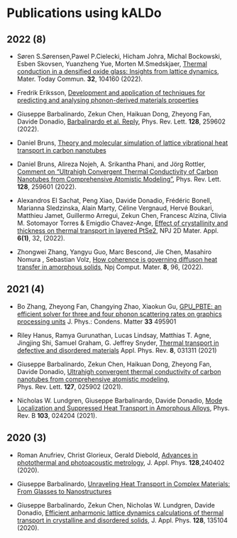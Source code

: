 # Publications using kALDo


## 2022 (8)

* Søren S.Sørensen,Pawel P.Cielecki, Hicham Johra, Michal Bockowski, Esben Skovsen, Yuanzheng Yue, Morten M.Smedskjaer,
[Thermal conduction in a densified oxide glass: Insights from lattice dynamics](https://www.sciencedirect.com/science/article/pii/S235249282201011X),
Mater. Today Commun. **32**,  104160 (2022).

* Fredrik Eriksson, 
[Development and application of techniques for predicting and analysing phonon-derived materials properties](https://research.chalmers.se/publication/531514/file/531514_Fulltext.pdf)
 

* Giuseppe Barbalinardo, Zekun Chen, Haikuan Dong, Zheyong Fan, Davide Donadio,
[Barbalinardo et al. Reply](https://journals.aps.org/prl/abstract/10.1103/PhysRevLett.128.259602),
Phys. Rev. Lett. **128**, 259602 (2022).

* Daniel Bruns,
[Theory and molecular simulation of lattice vibrational heat transport in carbon nanotubes](https://open.library.ubc.ca/soa/cIRcle/collections/ubctheses/24/items/1.0416244)

* Daniel Bruns, Alireza Nojeh, A. Srikantha Phani, and Jörg Rottler, 
[Comment on “Ultrahigh Convergent Thermal Conductivity of Carbon Nanotubes from Comprehensive Atomistic Modeling”](https://journals.aps.org/prl/abstract/10.1103/PhysRevLett.128.259601),
Phys. Rev. Lett. **128**, 259601 (2022).

* Alexandros El Sachat, Peng Xiao, Davide Donadio, Frédéric Bonell, Marianna Sledzinska, Alain Marty, Céline Vergnaud, Hervé Boukari, Matthieu Jamet, Guillermo Arregui, Zekun Chen, Francesc Alzina, Clivia M. Sotomayor Torres & Emigdio Chavez-Ange,
[Effect of crystallinity and thickness on thermal transport in layered PtSe2](https://www.nature.com/articles/s41699-022-00311-x), 
NPJ 2D Mater. Appl. **6(1)**, 32,  (2022).

* Zhongwei Zhang, Yangyu Guo, Marc Bescond, Jie Chen, Masahiro Nomura ,  Sebastian Volz,
[How coherence is governing diffuson heat transfer in amorphous solids](https://www.nature.com/articles/s41524-022-00776-w), 
Npj Comput. Mater.  **8**, 96, (2022).

## 2021 (4)

* Bo Zhang, Zheyong Fan, Changying Zhao, Xiaokun Gu,
[GPU_PBTE: an efficient solver for three and four phonon scattering rates on graphics processing units](https://iopscience.iop.org/article/10.1088/1361-648X/ac268d/meta)
J. Phys.: Condens. Matter **33** 495901

* Riley Hanus, Ramya Gurunathan, Lucas Lindsay, Matthias T. Agne, Jingjing Shi, Samuel Graham, G. Jeffrey Snyder,
[Thermal transport in defective and disordered materials](https://pubs.aip.org/aip/apr/article/8/3/031311/124794/Thermal-transport-in-defective-and-disordered)
Appl. Phys. Rev. **8**, 031311 (2021)

* Giuseppe Barbalinardo, Zekun Chen, Haikuan Dong, Zheyong Fan, Davide Donadio,
[Ultrahigh convergent thermal conductivity of carbon nanotubes from comprehensive atomistic modeling](https://doi.org/10.1103/PhysRevLett.127.025902), 	
Phys. Rev. Lett. **127**, 025902 (2021).

* Nicholas W. Lundgren, Giuseppe Barbalinardo, Davide Donadio,
[Mode Localization and Suppressed Heat Transport in Amorphous Alloys](https://doi.org/10.1103/PhysRevB.103.024204),
Phys. Rev. B **103**, 024204 (2021).


## 2020 (3)

* Roman Anufriev, Christ Glorieux,  Gerald Diebold,
 [Advances in photothermal and photoacoustic metrology](https://pubs.aip.org/aip/jap/article/128/24/240402/1027028),
J. Appl. Phys. **128**,240402 (2020).

* Giuseppe Barbalinardo,
[Unraveling Heat Transport in Complex Materials: From Glasses to Nanostructures](https://www.proquest.com/docview/2540546522?pq-origsite=gscholar&fromopenview=true&sourcetype=Dissertations%20&%20Theses) 

* Giuseppe Barbalinardo, Zekun Chen, Nicholas W. Lundgren, Davide Donadio, 
[Efficient anharmonic lattice dynamics calculations of thermal transport in crystalline and disordered solids](https://aip.scitation.org/doi/10.1063/5.0020443),
J. Appl. Phys. **128**, 135104 (2020). 
